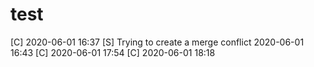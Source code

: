 # test
[C] 2020-06-01 16:37
[S] Trying to create a merge conflict 2020-06-01 16:43
[C] 2020-06-01 17:54
[C] 2020-06-01 18:18
